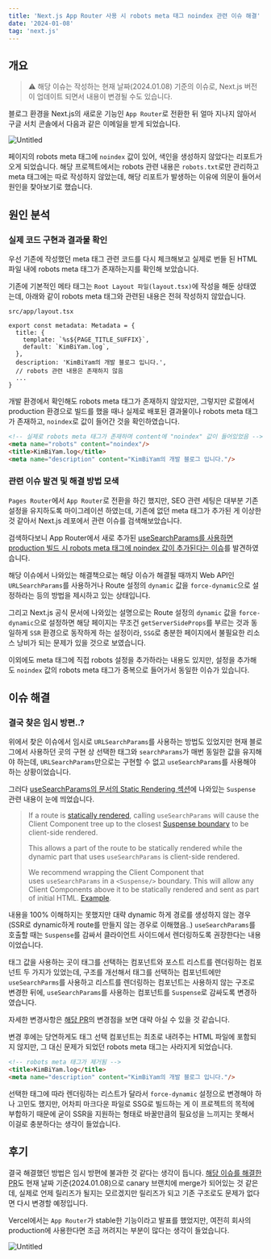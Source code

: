 ```yaml
---
title: 'Next.js App Router 사용 시 robots meta 태그 noindex 관련 이슈 해결'
date: '2024-01-08'
tag: 'next.js'
---
```


## 개요

> ⚠️ 해당 이슈는 작성하는 현재 날짜(2024.01.08) 기준의 이슈로, Next.js 버전이 업데이트 되면서 내용이 변경될 수도 있습니다.
> 

블로그 환경을 Next.js의 새로운 기능인 `App Router`로 전환한 뒤 얼마 지나지 않아서 구글 서치 콘솔에서 다음과 같은 이메일을 받게 되었습니다.

![Untitled](/images/posts/next.js/next-robots-meta-noindex-issue_1.png)

페이지의 robots meta 태그에 `noindex` 값이 있어, 색인을 생성하지 않았다는 리포트가 오게 되었습니다.
해당 프로젝트에서는 robots 관련 내용은 `robots.txt`로만 관리하고 meta 태그에는 따로 작성하지 않았는데, 해당 리포트가 발생하는 이유에 의문이 들어서 원인을 찾아보기로 했습니다.

## 원인 분석

### 실제 코드 구현과 결과물 확인

우선 기존에 작성했던 meta 태그 관련 코드를 다시 체크해보고 실제로 번들 된 HTML 파일 내에 robots meta 태그가 존재하는지를 확인해 보았습니다.

기존에 기본적인 메타 태그는 `Root Layout 파일(layout.tsx)`에 작성을 해둔 상태였는데, 아래와 같이 robots meta 태그와 관련된 내용은 전혀 작성하지 않았습니다.

`src/app/layout.tsx`

```tsx
export const metadata: Metadata = {
  title: {
    template: `%s${PAGE_TITLE_SUFFIX}`,
    default: `KimBiYam.log`,
  },
  description: 'KimBiYam의 개발 블로그 입니다.',
  // robots 관련 내용은 존재하지 않음
  ...
}
```

개발 환경에서 확인해도 robots meta 태그가 존재하지 않았지만, 그렇지만 로컬에서 production 환경으로 빌드를 했을 때나 실제로 배포된 결과물이나 robots meta 태그가 존재하고, `noindex`로 값이 들어간 것을 확인하였습니다.

```html
<!-- 실제로 robots meta 태그가 존재하며 content에 "noindex" 값이 들어있었음 -->
<meta name="robots" content="noindex"/>
<title>KimBiYam.log</title>
<meta name="description" content="KimBiYam의 개발 블로그 입니다."/>
```

### 관련 이슈 발견 및 해결 방법 모색

`Pages Router`에서 `App Router`로 전환을 하긴 했지만, SEO 관련 세팅은 대부분 기존 설정을 유지하도록 마이그레이션 하였는데, 기존에 없던 meta 태그가 추가된 게 이상한 것 같아서 Next.js 레포에서 관련 이슈를 검색해보았습니다.

검색하다보니 App Router에서 새로 추가된 [useSearchParams를 사용하면 production 빌드 시 robots meta 태그에 noindex 값이 추가된다는 이슈](https://github.com/vercel/next.js/issues/58615)를 발견하였습니다.

해당 이슈에서 나와있는 해결책으로는 해당 이슈가 해결될 때까지 Web API인 `URLSearchParams`를 사용하거나 Route 설정의 `dynamic` 값을 `force-dynamic`으로 설정하라는 등의 방법을 제시하고 있는 상태입니다.

그리고 Next.js 공식 문서에 나와있는 설명으로는 Route 설정의 `dynamic` 값을 `force-dynamic`으로 설정하면 해당 페이지는 무조건 `getServerSideProps`를 부르는 것과 동일하게 `SSR` 환경으로 동작하게 하는 설정이라, `SSG`로 충분한 페이지에서 불필요한 리소스 낭비가 되는 문제가 있을 것으로 보였습니다.

이외에도 meta 태그에 직접 robots 설정을 추가하라는 내용도 있지만, 설정을 추가해도 `noindex` 값의 robots meta 태그가 중복으로 들어가서 동일한 이슈가 있습니다.

## 이슈 해결

### 결국 찾은 임시 방편..?

위에서 찾은 이슈에서 임시로 `URLSearchParams`를 사용하는 방법도 있었지만 현재 블로그에서 사용하던 곳의 구현 상 선택한 태그와 `searchParams`가 매번 동일한 값을 유지해야 하는데, `URLSearchParams`만으로는 구현할 수 없고 `useSearchParams`를 사용해야 하는 상황이었습니다.

그러다 [useSearchParams의 문서의 Static Rendering 섹션](https://nextjs.org/docs/app/api-reference/functions/use-search-params#static-rendering)에 나와있는 `Suspense` 관련 내용이 눈에 띄었습니다.

> If a route is [statically rendered](https://nextjs.org/docs/app/building-your-application/rendering/server-components#static-rendering-default), calling `useSearchParams` will cause the Client Component tree up to the closest [Suspense boundary](https://nextjs.org/docs/app/building-your-application/routing/loading-ui-and-streaming#example) to be client-side rendered.
> 
> 
> This allows a part of the route to be statically rendered while the dynamic part that uses `useSearchParams` is client-side rendered.
> 
> We recommend wrapping the Client Component that uses `useSearchParams` in a `<Suspense/>` boundary. This will allow any Client Components above it to be statically rendered and sent as part of initial HTML. [Example](https://nextjs.org/docs/app/api-reference/functions/use-search-params#static-rendering).
> 

내용을 100% 이해하지는 못했지만 대략 dynamic 하게 경로를 생성하지 않는 경우(SSR로 dynamic하게 route를 만들지 않는 경우로 이해했음..) `useSearchParams`를 호출할 때는 `Suspense`를 감싸서 클라이언트 사이드에서 렌더링하도록 권장한다는 내용이었습니다.

태그 값을 사용하는 곳이 태그를 선택하는 컴포넌트와 포스트 리스트를 렌더링하는 컴포넌트 두 가지가 있었는데, 구조를 개선해서 태그를 선택하는 컴포넌트에만 `useSearchParms`를 사용하고 리스트를 렌더링하는 컴포넌트는 사용하지 않는 구조로 변경한 뒤에, `useSearchParams`를 사용하는 컴포넌트를 `Suspense`로 감싸도록 변경하였습니다.

자세한 변경사항은 [해당 PR](https://github.com/KimBiYam/KimBiYam.log/pull/230/files)의 변경점을 보면 대략 아실 수 있을 것 같습니다.

변경 후에는 당연하게도 태그 선택 컴포넌트는 최초로 내려주는 HTML 파일에 포함되지 않지만, 그 대신 문제가 되었던 robots meta 태그는 사라지게 되었습니다.

```html
<!-- robots meta 태그가 제거됨 -->
<title>KimBiYam.log</title>
<meta name="description" content="KimBiYam의 개발 블로그 입니다."/>
```

선택한 태그에 따라 렌더링하는 리스트가 달라서 `force-dynamic` 설정으로 변경해야 하나 고민도 했지만, 어차피 마크다운 파일로 SSG로 빌드하는 게 이 프로젝트의 목적에 부합하기 때문에 굳이 SSR을 지원하는 형태로 바꿀만큼의 필요성을 느끼지는 못해서 이걸로 충분하다는 생각이 들었습니다.

## 후기

결국 해결했던 방법은 임시 방편에 불과한 것 같다는 생각이 듭니다. [해당 이슈를 해결한 PR](https://github.com/vercel/next.js/pull/59531)도 현재 날짜 기준(2024.01.08)으로 canary 브랜치에 merge가 되어있는 것 같은데, 실제로 언제 릴리즈가 될지는 모르겠지만 릴리즈가 되고 기존 구조로도 문제가 없다면 다시 변경할 예정입니다.

Vercel에서는 `App Router`가 stable한 기능이라고 발표를 했었지만, 여전히 회사의 production에 사용한다면 조금 꺼려지는 부분이 많다는 생각이 들었습니다.

![Untitled](/images/posts/next.js/next-robots-meta-noindex-issue_2.png)